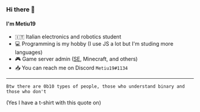 ### Hi there 👋 
#### I'm Metiu19

- 🇮🇹 Italian electronics and robotics student
- 💻 Programming is my hobby (I use JS a lot but I'm studing more languages)
- 🎮 Game server admin ([SE](https://store.steampowered.com/app/244850), Minecraft, and others)
- 📥 You can reach me on Discord `Metiu19#1134`

---
```
Btw there are 0b10 types of people, those who understand binary and those who don't
```
(Yes I have a t-shirt with this quote on)
